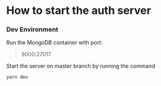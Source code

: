 # How to start the auth server
### Dev Environment
Run the MongoDB container with port:
> 9000:27017
> 
Start the server on master branch by running the command
```shell
yarn dev
```

